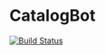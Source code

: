 # CatalogBot

[![Build Status](https://travis-ci.org/stefaneng/catalogbot.svg?branch=master)](https://travis-ci.org/stefaneng/catalogbot)
